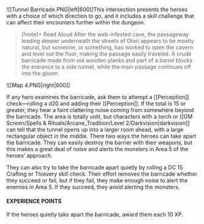 ![[Tunnel Barricade.PNG|left|600]]This intersection presents the heroes with a choice of which direction to go, and it includes a skill challenge that can affect their encounters further within the dungeon.

> [!note]+ Read Aloud
> After the web-infested cave, the passageway leading deeper underneath the streets of Otari appears to be mostly natural, but someone, or something, has worked to open the cavern and level out the floor, making the passage easily traveled. A crude barricade made from old wooden planks and part of a barrel blocks the entrance to a side tunnel, while the main passage continues off into the gloom.
 
 ![[Map 4.PNG|right|600]]

If any hero examines the barricade, ask them to attempt a [[Perception]] check—rolling a d20 and adding their [[Perception]]. If the total is 15 or greater, they hear a faint clattering noise coming from somewhere beyond the barricade. The area is totally unlit, but characters with a torch or [[GM Screen/Spells & Rituals/Arcane_Tradition/Level 2/Darkvision|darkvision]] can tell that the tunnel opens up into a larger room ahead, with a large rectangular object in the middle. There two ways the heroes can take apart the barricade. They can easily destroy the barrier with their weapons, but this makes a great deal of noise and alerts the monsters in Area 5 of the heroes’ approach. 

They can also try to take the barricade apart quietly by rolling a DC 15 Crafting or Thievery skill check. Their effort removes the barricade whether they succeed or fail, but if they fail, they make enough noise to alert the enemies in Area 5. If they succeed, they avoid alerting the monsters.

#### EXPERIENCE POINTS 
If the heroes quietly take apart the barricade, award them each 10 XP.